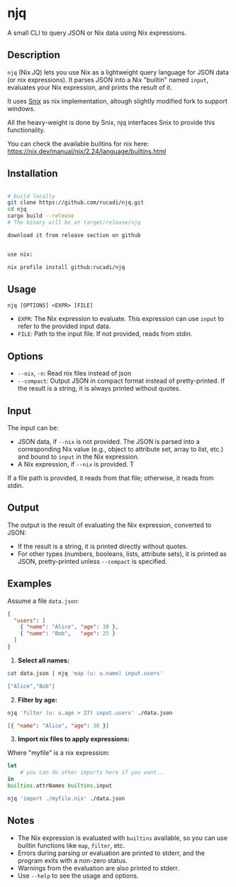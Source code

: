 
# njq

A small CLI to query JSON or Nix data using Nix expressions.

## Description

`njq` (Nix JQ) lets you use Nix as a lightweight query language for JSON data (or nix expressions). 
It parses JSON into a Nix "builtin" named `input`, evaluates your Nix expression, and prints the result of it.

It uses [Snix](https://snix.dev/) as nix implementation, altough slightly modified fork to support windows.

All the heavy-weight is done by Snix, njq interfaces Snix to provide this functionality.

You can check the available builtins for nix here: https://nix.dev/manual/nix/2.24/language/builtins.html


## Installation

```bash

# build locally
git clone https://github.com/rucadi/njq.git
cd njq
cargo build --release
# The binary will be at target/release/njq

download it from release section on github


use nix:

nix profile install github:rucadi/njq
```

## Usage

```
njq [OPTIONS] <EXPR> [FILE]
```

- `EXPR`: The Nix expression to evaluate. This expression can use `input` to refer to the provided input data.
- `FILE`: Path to the input file. If not provided, reads from stdin.

## Options

- `--nix`, `-n`: Read nix files instead of json
- `--compact`: Output JSON in compact format instead of pretty-printed. If the result is a string, it is always printed without quotes.

## Input

The input can be:

- JSON data, if `--nix` is not provided. The JSON is parsed into a corresponding Nix value (e.g., object to attribute set, array to list, etc.) and bound to `input` in the Nix expression.
- A Nix expression, if `--nix` is provided. T

If a file path is provided, it reads from that file; otherwise, it reads from stdin.

## Output

The output is the result of evaluating the Nix expression, converted to JSON:

- If the result is a string, it is printed directly without quotes.
- For other types (numbers, booleans, lists, attribute sets), it is printed as JSON, pretty-printed unless `--compact` is specified.

## Examples

Assume a file `data.json`:

```json
{
  "users": [
    { "name": "Alice", "age": 30 },
    { "name": "Bob",   "age": 25 }
  ]
}
```

1. **Select all names:**

```bash
cat data.json | njq 'map (u: u.name) input.users'
```

```json
["Alice","Bob"]
```

2. **Filter by age:**

```bash
njq 'filter (u: u.age > 27) input.users' ./data.json
```

```json
[{ "name": "Alice", "age": 30 }]
```


3. **Import nix files to apply expressions:**

Where "myfile" is a nix expression:
```nix
let
    # you can do other imports here if you want... 
in 
builtins.attrNames builtins.input
```

```bash
njq 'import ./myfile.nix' ./data.json
```


## Notes

- The Nix expression is evaluated with `builtins` available, so you can use builtin functions like `map`, `filter`, etc.
- Errors during parsing or evaluation are printed to stderr, and the program exits with a non-zero status.
- Warnings from the evaluation are also printed to stderr.
- Use `--help` to see the usage and options.
